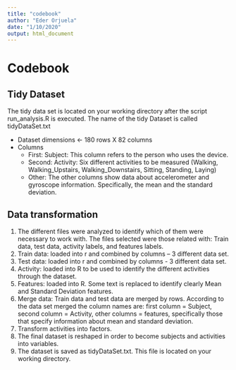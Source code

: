 ```yaml
---
title: "codebook"
author: "Eder Orjuela"
date: "1/10/2020"
output: html_document
---
```


# Codebook

## Tidy Dataset
The tidy data set is located on your working directory after the script run_analysis.R is executed. The name of the tidy Dataset is called tidyDataSet.txt
* Dataset dimensions <- 180 rows X 82 columns
* Columns
    * First: Subject: This column refers to the person who uses the device.
    * Second: Activity: Six different activities to be measured (Walking, Walking_Upstairs, Walking_Downstairs, Sitting, Standing, Laying) 
    * Other: The other columns show data about accelerometer and gyroscope information. Specifically, the mean and the standard deviation.

## Data transformation
1. The different files were analyzed to identify which of them were necessary to work with. The files selected were those related with: Train data, test data, activity labels, and features labels.
2. Train data: loaded into r and combined by columns – 3 different data set.
3. Test data: loaded into r and combined by columns - 3 different data set.
4. Activity: loaded into R to be used to identify the different activities through the dataset.
5. Features: loaded into R. Some text is replaced to identify clearly Mean and Standard Deviation features.
6. Merge data: Train data and test data are merged by rows. According to the data set merged the column names are: first column = Subject, second column = Activity, other columns = features, specifically those that specify information about mean and standard deviation.
7. Transform activities into factors.
8. The final dataset is reshaped in order to become subjects and activities into variables.
9. The dataset is saved as tidyDataSet.txt. This file is located on your working directory.

